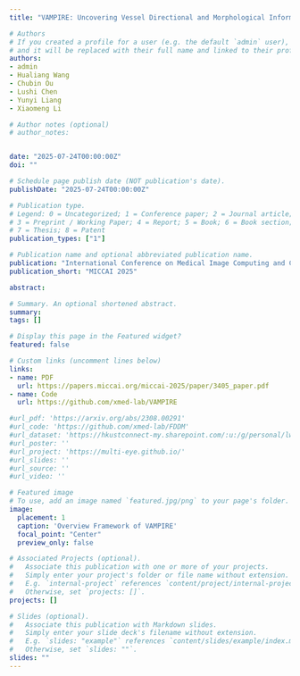 ```yaml
---
title: "VAMPIRE: Uncovering Vessel Directional and Morphological Information from OCTA Images for Cardiovascular Disease Risk Factor Prediction"

# Authors
# If you created a profile for a user (e.g. the default `admin` user), write the username (folder name) here 
# and it will be replaced with their full name and linked to their profile.
authors:
- admin
- Hualiang Wang
- Chubin Ou
- Lushi Chen
- Yunyi Liang
- Xiaomeng Li

# Author notes (optional)
# author_notes:


date: "2025-07-24T00:00:00Z"
doi: ""

# Schedule page publish date (NOT publication's date).
publishDate: "2025-07-24T00:00:00Z"

# Publication type.
# Legend: 0 = Uncategorized; 1 = Conference paper; 2 = Journal article;
# 3 = Preprint / Working Paper; 4 = Report; 5 = Book; 6 = Book section;
# 7 = Thesis; 8 = Patent
publication_types: ["1"]

# Publication name and optional abbreviated publication name.
publication: "International Conference on Medical Image Computing and Computer Assisted Intervention (MICCAI), 2025"
publication_short: "MICCAI 2025"

abstract: 

# Summary. An optional shortened abstract.
summary:
tags: []

# Display this page in the Featured widget?
featured: false

# Custom links (uncomment lines below)
links:
- name: PDF
  url: https://papers.miccai.org/miccai-2025/paper/3405_paper.pdf
- name: Code
  url: https://github.com/xmed-lab/VAMPIRE

#url_pdf: 'https://arxiv.org/abs/2308.00291'
#url_code: 'https://github.com/xmed-lab/FDDM'
#url_dataset: 'https://hkustconnect-my.sharepoint.com/:u:/g/personal/lwangdk_connect_ust_hk/Eey6EX7oETNBq9Im8XFFfYIBernNJaTOSzS01GO3-ybyew?e=AFsAnx'
#url_poster: ''
#url_project: 'https://multi-eye.github.io/'
#url_slides: ''
#url_source: ''
#url_video: ''

# Featured image
# To use, add an image named `featured.jpg/png` to your page's folder. 
image:
  placement: 1
  caption: 'Overview Framework of VAMPIRE'
  focal_point: "Center"
  preview_only: false

# Associated Projects (optional).
#   Associate this publication with one or more of your projects.
#   Simply enter your project's folder or file name without extension.
#   E.g. `internal-project` references `content/project/internal-project/index.md`.
#   Otherwise, set `projects: []`.
projects: []

# Slides (optional).
#   Associate this publication with Markdown slides.
#   Simply enter your slide deck's filename without extension.
#   E.g. `slides: "example"` references `content/slides/example/index.md`.
#   Otherwise, set `slides: ""`.
slides: ""
---
```


